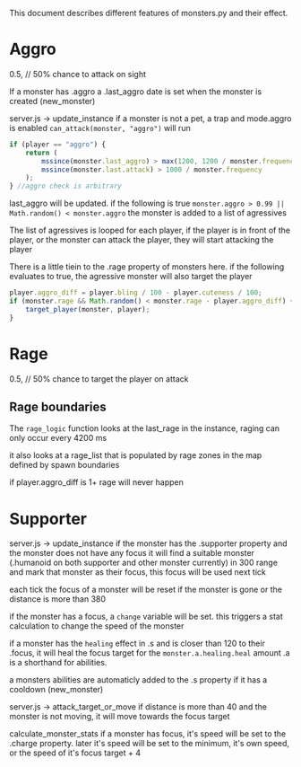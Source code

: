 This document describes different features of monsters.py and their effect.

# Aggro

0.5, // 50% chance to attack on sight

If a monster has .aggro a .last_aggro date is set when the monster is created (new_monster)

server.js -> update_instance
if a monster is not a pet, a trap and mode.aggro is enabled `can_attack(monster, "aggro")` will run

```ts
if (player == "aggro") {
	return (
		mssince(monster.last_aggro) > max(1200, 1200 / monster.frequency) &&
		mssince(monster.last.attack) > 1000 / monster.frequency
	);
} //aggro check is arbitrary
```

last_aggro will be updated.
if the following is true `monster.aggro > 0.99 || Math.random() < monster.aggro` the monster is added to a list of agressives

The list of agressives is looped for each player, if the player is in front of the player, or the monster can attack the player, they will start attacking the player

There is a little tiein to the .rage property of monsters here. if the following evaluates to true, the agressive monster will also target the player

```ts
player.aggro_diff = player.bling / 100 - player.cuteness / 100;
if (monster.rage && Math.random() < monster.rage - player.aggro_diff) {
	target_player(monster, player);
}
```

# Rage

0.5, // 50% chance to target the player on attack

## Rage boundaries

The `rage_logic` function looks at the last_rage in the instance, raging can only occur every 4200 ms

it also looks at a rage_list that is populated by rage zones in the map defined by spawn boundaries

if player.aggro_diff is 1+ rage will never happen

# Supporter

server.js -> update_instance
if the monster has the .supporter property and the monster does not have any focus it will find a suitable monster (.humanoid on both supporter and other monster currently) in 300 range and mark that monster as their focus, this focus will be used next tick

each tick the focus of a monster will be reset if the monster is gone or the distance is more than 380

if the monster has a focus, a `change` variable will be set. this triggers a stat calculation to change the speed of the monster

if a monster has the `healing` effect in .s and is closer than 120 to their .focus, it will heal the focus target for the `monster.a.healing.heal` amount .a is a shorthand for abilities.

a monsters abilities are automaticly added to the .s property if it has a cooldown (new_monster)

server.js -> attack_target_or_move
if distance is more than 40 and the monster is not moving, it will move towards the focus target

calculate_monster_stats
if a monster has focus, it's speed will be set to the .charge property.
later it's speed will be set to the minimum, it's own speed, or the speed of it's focus target + 4
